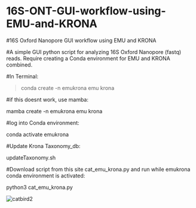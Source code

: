 # 16S-ONT-GUI-workflow-using-EMU-and-KRONA
#16S Oxford Nanopore GUI workflow using EMU and KRONA

#A simple GUI python script for analyzing 16S Oxford Nanopore (fastq) reads. Require creating a Conda environment for EMU and KRONA combined.

#In Terminal:

> conda create -n emukrona emu krona

#if this doesnt work, use mamba:

mamba create -n emukrona emu krona

#log into Conda environment:

conda activate emukrona

#Update Krona Taxonomy_db:

updateTaxonomy.sh

#Download script from this site cat_emu_krona.py and run while emukrona conda environment is activated:

python3 cat_emu_krona.py








![catbird2](https://github.com/user-attachments/assets/2fdec70a-640e-4f46-84bd-2101f99cc167)
